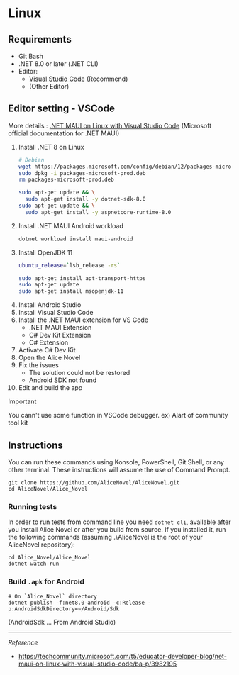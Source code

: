 # Linux

## Requirements
- Git Bash
- .NET 8.0 or later (.NET CLI)
- Editor: 
  - [Visual Studio Code](https://code.visualstudio.com) (Recommend)
  - (Other Editor)

## Editor setting - VSCode
More details : [.NET MAUI on Linux with Visual Studio Code](https://techcommunity.microsoft.com/t5/educator-developer-blog/net-maui-on-linux-with-visual-studio-code/ba-p/3982195) (Microsoft official documentation for .NET MAUI)
1. Install .NET 8 on Linux
    ```bash
    # Debian
    wget https://packages.microsoft.com/config/debian/12/packages-microsoft-prod.deb -O packages-microsoft-prod.deb
    sudo dpkg -i packages-microsoft-prod.deb
    rm packages-microsoft-prod.deb

    sudo apt-get update && \
      sudo apt-get install -y dotnet-sdk-8.0
    sudo apt-get update && \
      sudo apt-get install -y aspnetcore-runtime-8.0
    ```
1. Install .NET MAUI Android workload
    ```bash
    dotnet workload install maui-android
    ```
1. Install OpenJDK 11
    ```bash
    ubuntu_release=`lsb_release -rs`

    sudo apt-get install apt-transport-https
    sudo apt-get update
    sudo apt-get install msopenjdk-11
    ```
1. Install Android Studio
1. Install Visual Studio Code
1. Install the .NET MAUI extension for VS Code
    - .NET MAUI Extension
    - C# Dev Kit Extension
    - C# Extension
1. Activate C# Dev Kit
1. Open the Alice Novel
1. Fix the issues
    - The solution could not be restored
    - Android SDK not found
1. Edit and build the app

> [!important]
> You cann't use some function in VSCode debugger. ex) Alart of community tool kit

## Instructions
You can run these commands using Konsole, PowerShell, Git Shell, or any other terminal. These instructions will assume the use of Command Prompt.
```shell
git clone https://github.com/AliceNovel/AliceNovel.git
cd AliceNovel/Alice_Novel
```

### Running tests
In order to run tests from command line you need `dotnet cli`, available after you install Alice Novel or after you build from source. If you installed it, run the following commands (assuming .\AliceNovel is the root of your AliceNovel repository): 
```shell
cd Alice_Novel/Alice_Novel
dotnet watch run
```

### Build `.apk` for Android
```shell
# On `Alice_Novel` directory
dotnet publish -f:net8.0-android -c:Release -p:AndroidSdkDirectory=~/Android/Sdk
```
(AndroidSdk ... From Android Studio)

---
*Reference*
- https://techcommunity.microsoft.com/t5/educator-developer-blog/net-maui-on-linux-with-visual-studio-code/ba-p/3982195
